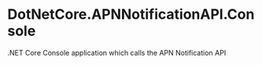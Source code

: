 # DotNetCore.APNNotificationAPI.Console
.NET Core Console application which calls the APN Notification API

